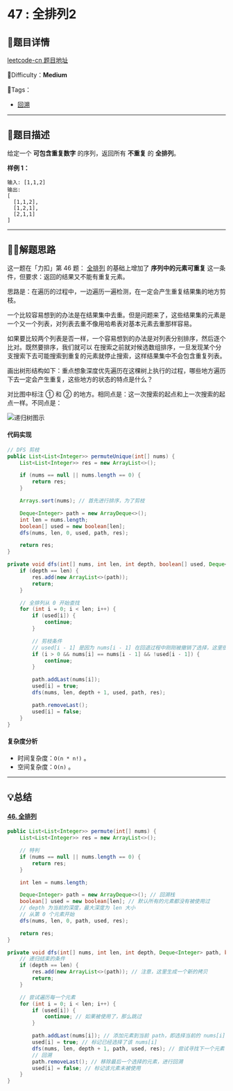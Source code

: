 # 47 : 全排列2

## 📌题目详情

[leetcode-cn 题目地址](https://leetcode-cn.com/problems/permutations/)

📗Difficulty：**Medium** 

🎯Tags：

+ [回溯](https://leetcode-cn.com/tag/backtracking/)

---

## 📃题目描述

给定一个 **可包含重复数字** 的序列，返回所有 **不重复** 的 **全排列**。



**样例 1：**

```
输入: [1,1,2]
输出:
[
  [1,1,2],
  [1,2,1],
  [2,1,1]
]
```



****

## 🏹🎯解题思路

这一题在「力扣」第 46 题： [全排列](https://leetcode-cn.com/problems/permutations/) 的基础上增加了 **序列中的元素可重复** 这一条件，但要求：返回的结果又不能有重复元素。

思路是：在遍历的过程中，一边遍历一遍检测，在一定会产生重复结果集的地方剪枝。



一个比较容易想到的办法是在结果集中去重。但是问题来了，这些结果集的元素是一个又一个列表，对列表去重不像用哈希表对基本元素去重那样容易。

如果要比较两个列表是否一样，一个容易想到的办法是对列表分别排序，然后逐个比对。既然要排序，我们就可以 在搜索之前就对候选数组排序，一旦发现某个分支搜索下去可能搜索到重复的元素就停止搜索，这样结果集中不会包含重复列表。

画出树形结构如下：重点想象深度优先遍历在这棵树上执行的过程，哪些地方遍历下去一定会产生重复，这些地方的状态的特点是什么？

对比图中标注 ① 和 ② 的地方。相同点是：这一次搜索的起点和上一次搜索的起点一样。不同点是：



![递归树图示](https://assets.ryantech.ltd/20201018204635.png)





#### 代码实现

```java
// DFS 剪枝
public List<List<Integer>> permuteUnique(int[] nums) {
    List<List<Integer>> res = new ArrayList<>();

    if (nums == null || nums.length == 0) {
        return res;
    }

    Arrays.sort(nums); // 首先进行排序，为了剪枝

    Deque<Integer> path = new ArrayDeque<>();
    int len = nums.length;
    boolean[] used = new boolean[len];
    dfs(nums, len, 0, used, path, res);

    return res;
}

private void dfs(int[] nums, int len, int depth, boolean[] used, Deque<Integer> path, List<List<Integer>> res) {
    if (depth == len) {
        res.add(new ArrayList<>(path));
        return;
    }

    // 全排列从 0 开始查找
    for (int i = 0; i < len; i++) {
        if (used[i]) {
            continue;
        }

        // 剪枝条件
        // used[i - 1] 是因为 nums[i - 1] 在回退过程中刚刚被撤销了选择，这里很重要
        if (i > 0 && nums[i] == nums[i - 1] && !used[i - 1]) {
            continue;
        }

        path.addLast(nums[i]);
        used[i] = true;
        dfs(nums, len, depth + 1, used, path, res);

        path.removeLast();
        used[i] = false;
    }
}
```



#### 复杂度分析

+ 时间复杂度：`O(n * n!)` 。
+ 空间复杂度：`O(n)` 。



---

## 💡总结

#### [46. 全排列](https://leetcode-cn.com/problems/permutations/) 

```java
public List<List<Integer>> permute(int[] nums) {
    List<List<Integer>> res = new ArrayList<>();

    // 特判
    if (nums == null || nums.length == 0) {
        return res;
    }

    int len = nums.length;

    Deque<Integer> path = new ArrayDeque<>(); // 回溯栈
    boolean[] used = new boolean[len]; // 默认所有的元素都没有被使用过
    // depth 为当前的深度，最大深度为 len 大小
    // 从第 0 个元素开始
    dfs(nums, len, 0, path, used, res);

    return res;
}

private void dfs(int[] nums, int len, int depth, Deque<Integer> path, boolean[] used, List<List<Integer>> res) {
    // 递归结束的条件
    if (depth == len) {
        res.add(new ArrayList<>(path)); // 注意，这里生成一个新的拷贝
        return;
    }

    // 尝试遍历每一个元素
    for (int i = 0; i < len; i++) {
        if (used[i]) {
            continue; // 如果被使用了，那么跳过
        }

        path.addLast(nums[i]); // 添加元素到当前 path，即选择当前的 nums[i]
        used[i] = true; // 标记已经选择了该 nums[i]
        dfs(nums, len, depth + 1, path, used, res); // 尝试寻找下一个元素 depth + 1
        // 回溯
        path.removeLast(); // 移除最后一个选择的元素，进行回溯
        used[i] = false; // 标记该元素未被使用
    }
}
```

